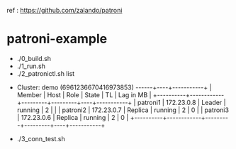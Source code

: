 ref : https://github.com/zalando/patroni

# patroni-example
- ./0_build.sh
- ./1_run.sh
- ./2_patronictl.sh list
+ Cluster: demo (6961236670416973853) ------+----+-----------+
| Member   | Host       | Role    | State   | TL | Lag in MB |
+----------+------------+---------+---------+----+-----------+
| patroni1 | 172.23.0.8 | Leader  | running |  2 |           |
| patroni2 | 172.23.0.7 | Replica | running |  2 |         0 |
| patroni3 | 172.23.0.6 | Replica | running |  2 |         0 |
+----------+------------+---------+---------+----+-----------+
- ./3_conn_test.sh
